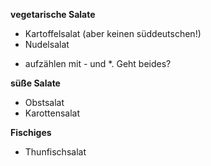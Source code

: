 
**vegetarische Salate**
- Kartoffelsalat (aber keinen süddeutschen!)
- Nudelsalat
* aufzählen mit  - und *. Geht beides?


**süße Salate**
- Obstsalat
- Karottensalat

**Fischiges**
- Thunfischsalat


